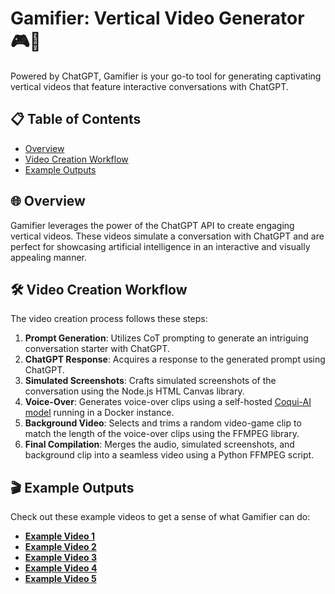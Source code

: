 # Gamifier: Vertical Video Generator 🎮🎥

Powered by ChatGPT, Gamifier is your go-to tool for generating captivating vertical videos that feature interactive conversations with ChatGPT.

## 📋 Table of Contents
- [Overview](#overview)
- [Video Creation Workflow](#video-creation-workflow)
- [Example Outputs](#example-outputs)

## 🌐 Overview

Gamifier leverages the power of the ChatGPT API to create engaging vertical videos. These videos simulate a conversation with ChatGPT and are perfect for showcasing artificial intelligence in an interactive and visually appealing manner.

## 🛠️ Video Creation Workflow

The video creation process follows these steps:

1. **Prompt Generation**: Utilizes CoT prompting to generate an intriguing conversation starter with ChatGPT.
2. **ChatGPT Response**: Acquires a response to the generated prompt using ChatGPT.
3. **Simulated Screenshots**: Crafts simulated screenshots of the conversation using the Node.js HTML Canvas library.
4. **Voice-Over**: Generates voice-over clips using a self-hosted [Coqui-AI model](https://github.com/coqui-ai/TTS) running in a Docker instance.
5. **Background Video**: Selects and trims a random video-game clip to match the length of the voice-over clips using the FFMPEG library.
6. **Final Compilation**: Merges the audio, simulated screenshots, and background clip into a seamless video using a Python FFMPEG script.

## 🎬 Example Outputs

Check out these example videos to get a sense of what Gamifier can do:

- [**Example Video 1**](https://youtube.com/shorts/XlI-ygVeDjo?feature=share)
- [**Example Video 2**](https://youtube.com/shorts/KbbRnB4mJhU?feature=share)
- [**Example Video 3**](https://youtube.com/shorts/tWfsAyXDiWc?feature=share)
- [**Example Video 4**](https://youtube.com/shorts/H9l4a7QOh8E?feature=share)
- [**Example Video 5**](https://youtube.com/shorts/zcKsvzPUUA4?feature=share)
